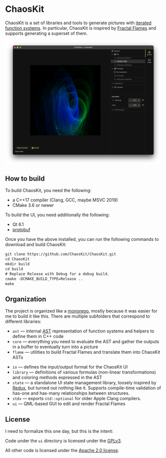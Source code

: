 # ChaosKit

ChaosKit is a set of libraries and tools to generate pictures with [iterated function systems](https://en.wikipedia.org/wiki/Iterated_function_system). In particular, ChaosKit is inspired by [Fractal Flames](https://en.wikipedia.org/wiki/Fractal_flame) and supports generating a superset of them.

![Screenshot of the ChaosKit UI](screenshot.png)

## How to build

To build ChaosKit, you need the following:

-   a C++17 compiler (Clang, GCC, maybe MSVC 2019)
-   CMake 3.6 or newer

To build the UI, you need additionally the following:

-   Qt 6.1
-   [protobuf](https://github.com/protocolbuffers/protobuf)

Once you have the above installed, you can run the following commands to download and build ChaosKit:

```
git clone https://github.com/ChaosKit/ChaosKit.git
cd ChaosKit
mkdir build
cd build
# Replace Release with Debug for a debug build.
cmake -DCMAKE_BUILD_TYPE=Release ..
make
```

## Organization

The project is organized like a [monorepo](https://en.wikipedia.org/wiki/Monorepo), mostly because it was easier for me to build it like this. There are multiple subfolders that correspond to different libraries:

-   `ast` — internal [AST](https://en.wikipedia.org/wiki/Abstract_syntax_tree) representation of function systems and helpers to define them in C++ code
-   `core` — everything you need to evaluate the AST and gather the outputs in a buffer to eventually turn into a picture
-   `flame` — utilities to build Fractal Flames and translate them into ChaosKit ASTs

*   `io` — defines the input/output format for the ChaosKit UI
*   `library` — definitions of various formulas (non-linear transformations) and coloring methods expressed in the AST
*   `state` — a standalone UI state management library, loosely inspired by [Redux](https://redux.js.org/), but turned out nothing like it. Supports compile-time validation of has-one and has-many relationships between structures.
*   `stdx` — exports `std::optional` for older Apple Clang compilers.
*   `ui` — QML-based GUI to edit and render Fractal Flames

## License

I need to formalize this one day, but this is the intent:

Code under the `ui` directory is licensed under the [GPLv3](https://www.gnu.org/licenses/gpl-3.0.html).

All other code is licensed under the [Apache 2.0 license](https://www.apache.org/licenses/LICENSE-2.0).
